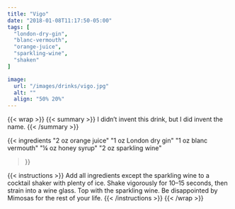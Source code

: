 ```yaml
---
title: "Vigo"
date: "2018-01-08T11:17:50-05:00"
tags: [
  "london-dry-gin",
  "blanc-vermouth",
  "orange-juice",
  "sparkling-wine",
  "shaken"
]

image:
  url: "/images/drinks/vigo.jpg"
  alt: ""
  align: "50% 20%"
---
```

{{< wrap >}}
{{< summary >}}
I didn’t invent this drink, but I did invent the name.
{{< /summary >}}

{{< ingredients
  "2 oz orange juice"
  "1 oz London dry gin"
  "1 oz blanc vermouth"
  "¼ oz honey syrup"
  "2 oz sparkling wine"
>}}

{{< instructions >}}
Add all ingredients except the sparkling wine to a cocktail shaker with plenty of ice. Shake vigorously for 10–15 seconds, then strain into a wine glass. Top with the sparkling wine. Be disappointed by Mimosas for the rest of your life.
{{< /instructions >}}
{{< /wrap >}}
